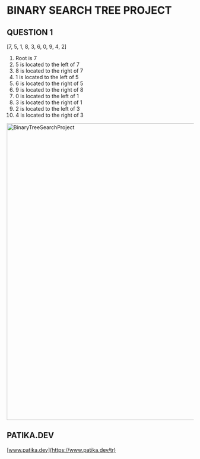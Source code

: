 # BINARY SEARCH TREE PROJECT
## QUESTION 1

[7, 5, 1, 8, 3, 6, 0, 9, 4, 2]

1. Root is 7
2. 5 is located to the left of 7
3. 8 is located to the right of 7
4. 1 is located to the left of 5
5. 6 is located to the right of 5
6. 9 is located to the right of 8
7. 0 is located to the left of 1
8. 3 is located to the right of 1
9. 2 is located to the left of 3
10. 4 is located to the right of 3

<img width="797" alt="BinaryTreeSearchProject" src="https://user-images.githubusercontent.com/117685209/200561939-51b8ed3f-0066-4a4f-8f02-64827db361be.png">

## PATIKA.DEV

[www.patika.dev](https://www.patika.dev/tr)
